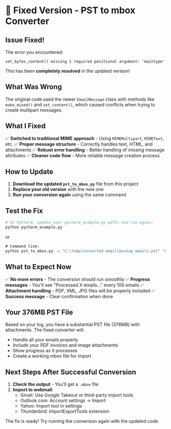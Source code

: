 # 🔧 Fixed Version - PST to mbox Converter

## Issue Fixed!

The error you encountered:
```
set_bytes_content() missing 1 required positional argument: 'maintype'
```

This has been **completely resolved** in the updated version! 

## What Was Wrong

The original code used the newer `EmailMessage` class with methods like `make_mixed()` and `set_content()`, which caused conflicts when trying to create multipart messages. 

## What I Fixed

✅ **Switched to traditional MIME approach** - Using `MIMEMultipart`, `MIMEText`, etc.
✅ **Proper message structure** - Correctly handles text, HTML, and attachments
✅ **Robust error handling** - Better handling of missing message attributes
✅ **Cleaner code flow** - More reliable message creation process

## How to Update

1. **Download the updated `pst_to_mbox.py`** file from this project
2. **Replace your old version** with the new one
3. **Run your conversion again** using the same command

## Test the Fix

```python
# In PyCharm, update your pycharm_example.py paths and run again:
python pycharm_example.py
```

or 

```cmd
# Command line:
python pst_to_mbox.py -v "C:\temp\converted email\backup_emails.pst" "C:\temp\converted.mbox"
```

## What to Expect Now

✅ **No more errors** - The conversion should run smoothly
✅ **Progress messages** - You'll see "Processed X emails..." every 100 emails
✅ **Attachment handling** - PDF, XML, JPG files will be properly included
✅ **Success message** - Clear confirmation when done

## Your 376MB PST File

Based on your log, you have a substantial PST file (376MB) with attachments. The fixed converter will:
- Handle all your emails properly
- Include your PDF invoices and image attachments
- Show progress as it processes
- Create a working mbox file for import

## Next Steps After Successful Conversion

1. **Check the output** - You'll get a `.mbox` file
2. **Import to webmail**:
   - Gmail: Use Google Takeout or third-party import tools
   - Outlook.com: Account settings → Import
   - Yahoo: Import tool in settings
   - Thunderbird: ImportExportTools extension

The fix is ready! Try running the conversion again with the updated code.